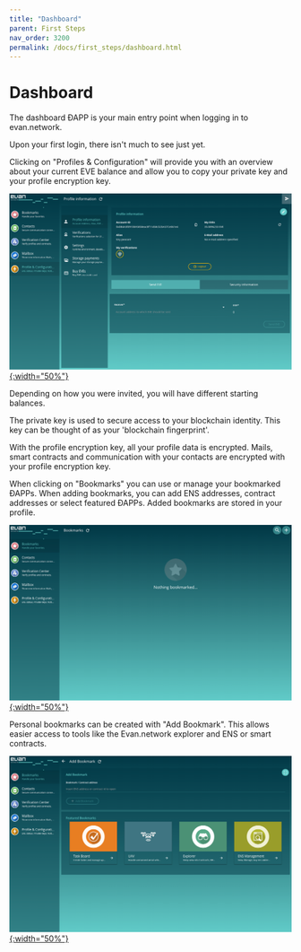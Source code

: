 ```yaml
---
title: "Dashboard"
parent: First Steps
nav_order: 3200
permalink: /docs/first_steps/dashboard.html
---
```


# Dashboard
The dashboard ÐAPP is your main entry point when logging in to evan.network.

Upon your first login, there isn't much to see just yet. 

Clicking on "Profiles & Configuration" will provide you with an overview about your current EVE balance and allow you to copy your private key and your profile encryption key. 

[![profile](/docs/3000_first_steps/img/profile.png){:width="50%"}](/docs/3000_first_steps/img/profile.png)

Depending on how you were invited, you will have different starting balances.

The private key is used to secure access to your blockchain identity. This key can be thought of as your 'blockchain fingerprint'.

With the profile encryption key, all your profile data is encrypted. Mails, smart contracts and communication with your contacts are encrypted with your profile encryption key.

When clicking on "Bookmarks" you can use or manage your bookmarked ÐAPPs. When adding bookmarks, you can add ENS addresses, contract addresses or select featured ÐAPPs. Added bookmarks are stored in your profile.

[![dashboard](/docs/3000_first_steps/img/dashboard.png){:width="50%"}](/docs/3000_first_steps/img/dashboard.png)

Personal bookmarks can be created with "Add Bookmark". This allows easier access to tools like the Evan.network explorer and ENS or smart contracts. 

[![dashboard_add_bookmark](/docs/3000_first_steps/img/dashboard_add_bookmark.png){:width="50%"}](/docs/3000_first_steps/img/dashboard_add_bookmark.png)